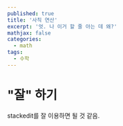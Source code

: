 ```yaml
---
published: true
title: '사칙 연산'
excerpt: '엇. 나 이거 할 줄 아는 데 왜?'
mathjax: false
categories:
  - math
tags:
  - 수학
---
```

# "잘" 하기

stackedit를 잘 이용하면 될 것 같음.
<!--stackedit_data:
eyJoaXN0b3J5IjpbLTU1NjE1NTI0NCw5Njc0MTcxNzMsMTAyMD
Y5MzYsLTE3ODMzMzg4NzUsMTkzNjg3NzkzOV19
-->